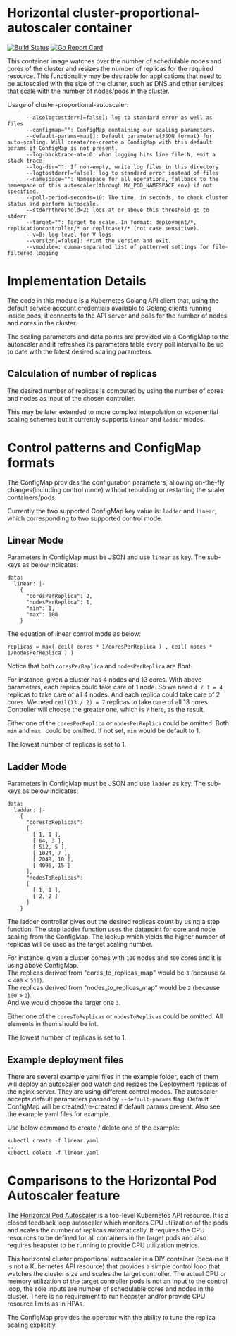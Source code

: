 # Horizontal cluster-proportional-autoscaler container

[![Build Status](https://travis-ci.org/kubernetes-incubator/cluster-proportional-autoscaler.png)](https://travis-ci.org/kubernetes-incubator/cluster-proportional-autoscaler)
[![Go Report Card](https://goreportcard.com/badge/github.com/kubernetes-incubator/cluster-proportional-autoscaler)](https://goreportcard.com/report/github.com/kubernetes-incubator/cluster-proportional-autoscaler)

This container image watches over the number of schedulable nodes and cores of the cluster and resizes
the number of replicas for the required resource. This functionality may be desirable for applications
that need to be autoscaled with the size of the cluster, such as DNS and other services that scale
with the number of nodes/pods in the cluster.

Usage of cluster-proportional-autoscaler:

```
      --alsologtostderr[=false]: log to standard error as well as files
      --configmap="": ConfigMap containing our scaling parameters.
      --default-params=map[]: Default parameters(JSON format) for auto-scaling. Will create/re-create a ConfigMap with this default params if ConfigMap is not present.
      --log-backtrace-at=:0: when logging hits line file:N, emit a stack trace
      --log-dir="": If non-empty, write log files in this directory
      --logtostderr[=false]: log to standard error instead of files
      --namespace="": Namespace for all operations, fallback to the namespace of this autoscaler(through MY_POD_NAMESPACE env) if not specified.
      --poll-period-seconds=10: The time, in seconds, to check cluster status and perform autoscale.
      --stderrthreshold=2: logs at or above this threshold go to stderr
      --target="": Target to scale. In format: deployment/*, replicationcontroller/* or replicaset/* (not case sensitive).
      --v=0: log level for V logs
      --version[=false]: Print the version and exit.
      --vmodule=: comma-separated list of pattern=N settings for file-filtered logging
```

# Implementation Details

The code in this module is a Kubernetes Golang API client that, using the default service account credentials
available to Golang clients running inside pods, it connects to the API server and polls for the number of nodes
and cores in the cluster.

The scaling parameters and data points are provided via a ConfigMap to the autoscaler and it refreshes its
parameters table every poll interval to be up to date with the latest desired scaling parameters.

## Calculation of number of replicas

The desired number of replicas is computed by using the number of cores and nodes as input of the chosen controller.

This may be later extended to more complex interpolation or exponential scaling schemes
but it currently supports `linear` and `ladder` modes.

# Control patterns and ConfigMap formats

The ConfigMap provides the configuration parameters, allowing on-the-fly changes(including control mode) without
rebuilding or restarting the scaler containers/pods.

Currently the two supported ConfigMap key value is: `ladder` and `linear`, which corresponding to two supported control mode.

## Linear Mode

Parameters in ConfigMap must be JSON and use `linear` as key. The sub-keys as below indicates:

```
data:
  linear: |-
    {
      "coresPerReplica": 2,
      "nodesPerReplica": 1,
      "min": 1,
      "max": 100
    }
```

The equation of linear control mode as below:
```
replicas = max( ceil( cores * 1/coresPerReplica ) , ceil( nodes * 1/nodesPerReplica ) )
```

Notice that both `coresPerReplica` and `nodesPerReplica` are float.

For instance, given a cluster has 4 nodes and 13 cores. With above parameters, each replica could take care of 1 node.
So we need `4 / 1 = 4` replicas to take care of all 4 nodes. And each replica could take care of 2 cores. We need `ceil(13 / 2) = 7`
replicas to take care of all 13 cores. Controller will choose the greater one, which is `7` here, as the result.

Either one of the `coresPerReplica` or `nodesPerReplica` could be omitted. Both `min` and `max ` could be omitted.
If not set, `min` would be default to 1.

The lowest number of replicas is set to 1.

## Ladder Mode

Parameters in ConfigMap must be JSON and use `ladder` as key. The sub-keys as below indicates:

```
data:
  ladder: |-
    {
      "coresToReplicas":
      [
        [ 1, 1 ],
        [ 64, 3 ],
        [ 512, 5 ],
        [ 1024, 7 ],
        [ 2048, 10 ],
        [ 4096, 15 ]
      ],
      "nodesToReplicas":
      [
        [ 1, 1 ],
        [ 2, 2 ]
      ]
    }
```

The ladder controller gives out the desired replicas count by using a step function.
The step ladder function uses the datapoint for core and node scaling from the ConfigMap.
The lookup which yields the higher number of replicas will be used as the target scaling number.

For instance, given a cluster comes with `100` nodes and `400` cores and it is using above ConfigMap.  
The replicas derived from "cores_to_replicas_map" would be `3` (because `64` < `400` < `512`).  
The replicas derived from "nodes_to_replicas_map" would be `2` (because `100` > `2`).   
And we would choose the larger one `3`.

Either one of the `coresToReplicas` or `nodesToReplicas` could be omitted. All elements in them should
be int.

The lowest number of replicas is set to 1.

## Example deployment files

There are several example yaml files in the example folder, each of them will deploy an autoscaler pod watch and resizes the Deployment replicas of the nginx server.
They are using different control modes. The autoscaler accepts default parameters passed by `--default-params` flag. Default ConfigMap will be created/re-created if default params present. Also see the example yaml files for example.

Use below command to create / delete one of the example:
```
kubectl create -f linear.yaml
...
kubectl delete -f linear.yaml
```

# Comparisons to the Horizontal Pod Autoscaler feature

The [Horizontal Pod Autoscaler](http://kubernetes.io/docs/user-guide/horizontal-pod-autoscaling/) is a top-level Kubernetes API resource. It is a closed feedback loop autoscaler which monitors CPU utilization of the pods and scales the number of replicas automatically. It requires the CPU resources to be defined for all containers in the target pods and also requires heapster to be running to provide CPU utilization metrics.

This horizontal cluster proportional autoscaler is a DIY container (because it is not a Kubernetes API resource) that provides a simple control loop that watches the cluster size and scales the target controller. The actual CPU or memory utilization of the target controller pods is not an input to the control loop, the sole inputs are number of schedulable cores and nodes in the cluster.
There is no requirement to run heapster and/or provide CPU resource limits as in HPAs.

The ConfigMap provides the operator with the ability to tune the replica scaling explicitly.
